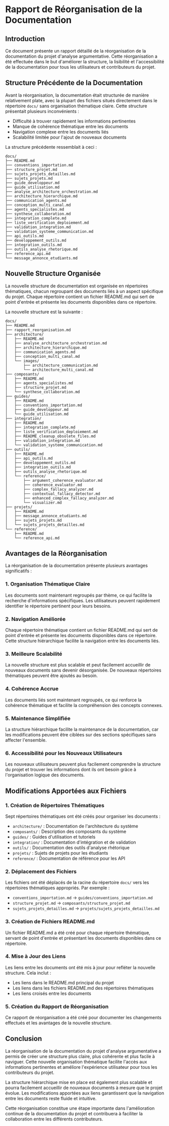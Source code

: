 # Rapport de Réorganisation de la Documentation

## Introduction

Ce document présente un rapport détaillé de la réorganisation de la documentation du projet d'analyse argumentative. Cette réorganisation a été effectuée dans le but d'améliorer la structure, la lisibilité et l'accessibilité de la documentation pour tous les utilisateurs et contributeurs du projet.

## Structure Précédente de la Documentation

Avant la réorganisation, la documentation était structurée de manière relativement plate, avec la plupart des fichiers situés directement dans le répertoire `docs/` sans organisation thématique claire. Cette structure présentait plusieurs inconvénients :

- Difficulté à trouver rapidement les informations pertinentes
- Manque de cohérence thématique entre les documents
- Navigation complexe entre les documents liés
- Scalabilité limitée pour l'ajout de nouveaux documents

La structure précédente ressemblait à ceci :

```
docs/
├── README.md
├── conventions_importation.md
├── structure_projet.md
├── sujets_projets_detailles.md
├── sujets_projets.md
├── guide_developpeur.md
├── guide_utilisation.md
├── analyse_architecture_orchestration.md
├── architecture_hierarchique.md
├── communication_agents.md
├── conception_multi_canal.md
├── agents_specialistes.md
├── synthese_collaboration.md
├── integration_complete.md
├── liste_verification_deploiement.md
├── validation_integration.md
├── validation_systeme_communication.md
├── api_outils.md
├── developpement_outils.md
├── integration_outils.md
├── outils_analyse_rhetorique.md
├── reference_api.md
└── message_annonce_etudiants.md
```

## Nouvelle Structure Organisée

La nouvelle structure de documentation est organisée en répertoires thématiques, chacun regroupant des documents liés à un aspect spécifique du projet. Chaque répertoire contient un fichier README.md qui sert de point d'entrée et présente les documents disponibles dans ce répertoire.

La nouvelle structure est la suivante :

```
docs/
├── README.md
├── rapport_reorganisation.md
├── architecture/
│   ├── README.md
│   ├── analyse_architecture_orchestration.md
│   ├── architecture_hierarchique.md
│   ├── communication_agents.md
│   ├── conception_multi_canal.md
│   └── images/
│       ├── architecture_communication.md
│       └── architecture_multi_canal.md
├── composants/
│   ├── README.md
│   ├── agents_specialistes.md
│   ├── structure_projet.md
│   └── synthese_collaboration.md
├── guides/
│   ├── README.md
│   ├── conventions_importation.md
│   ├── guide_developpeur.md
│   └── guide_utilisation.md
├── integration/
│   ├── README.md
│   ├── integration_complete.md
│   ├── liste_verification_deploiement.md
│   ├── README_cleanup_obsolete_files.md
│   ├── validation_integration.md
│   └── validation_systeme_communication.md
├── outils/
│   ├── README.md
│   ├── api_outils.md
│   ├── developpement_outils.md
│   ├── integration_outils.md
│   ├── outils_analyse_rhetorique.md
│   └── reference/
│       ├── argument_coherence_evaluator.md
│       ├── coherence_evaluator.md
│       ├── complex_fallacy_analyzer.md
│       ├── contextual_fallacy_detector.md
│       ├── enhanced_complex_fallacy_analyzer.md
│       └── visualizer.md
├── projets/
│   ├── README.md
│   ├── message_annonce_etudiants.md
│   ├── sujets_projets.md
│   └── sujets_projets_detailles.md
└── reference/
    ├── README.md
    └── reference_api.md
```

## Avantages de la Réorganisation

La réorganisation de la documentation présente plusieurs avantages significatifs :

### 1. Organisation Thématique Claire

Les documents sont maintenant regroupés par thème, ce qui facilite la recherche d'informations spécifiques. Les utilisateurs peuvent rapidement identifier le répertoire pertinent pour leurs besoins.

### 2. Navigation Améliorée

Chaque répertoire thématique contient un fichier README.md qui sert de point d'entrée et présente les documents disponibles dans ce répertoire. Cette structure hiérarchique facilite la navigation entre les documents liés.

### 3. Meilleure Scalabilité

La nouvelle structure est plus scalable et peut facilement accueillir de nouveaux documents sans devenir désorganisée. De nouveaux répertoires thématiques peuvent être ajoutés au besoin.

### 4. Cohérence Accrue

Les documents liés sont maintenant regroupés, ce qui renforce la cohérence thématique et facilite la compréhension des concepts connexes.

### 5. Maintenance Simplifiée

La structure hiérarchique facilite la maintenance de la documentation, car les modifications peuvent être ciblées sur des sections spécifiques sans affecter l'ensemble.

### 6. Accessibilité pour les Nouveaux Utilisateurs

Les nouveaux utilisateurs peuvent plus facilement comprendre la structure du projet et trouver les informations dont ils ont besoin grâce à l'organisation logique des documents.

## Modifications Apportées aux Fichiers

### 1. Création de Répertoires Thématiques

Sept répertoires thématiques ont été créés pour organiser les documents :
- `architecture/` : Documentation de l'architecture du système
- `composants/` : Description des composants du système
- `guides/` : Guides d'utilisation et tutoriels
- `integration/` : Documentation d'intégration et de validation
- `outils/` : Documentation des outils d'analyse rhétorique
- `projets/` : Sujets de projets pour les étudiants
- `reference/` : Documentation de référence pour les API

### 2. Déplacement des Fichiers

Les fichiers ont été déplacés de la racine du répertoire `docs/` vers les répertoires thématiques appropriés. Par exemple :
- `conventions_importation.md` → `guides/conventions_importation.md`
- `structure_projet.md` → `composants/structure_projet.md`
- `sujets_projets_detailles.md` → `projets/sujets_projets_detailles.md`

### 3. Création de Fichiers README.md

Un fichier README.md a été créé pour chaque répertoire thématique, servant de point d'entrée et présentant les documents disponibles dans ce répertoire.

### 4. Mise à Jour des Liens

Les liens entre les documents ont été mis à jour pour refléter la nouvelle structure. Cela inclut :
- Les liens dans le README.md principal du projet
- Les liens dans les fichiers README.md des répertoires thématiques
- Les liens croisés entre les documents

### 5. Création du Rapport de Réorganisation

Ce rapport de réorganisation a été créé pour documenter les changements effectués et les avantages de la nouvelle structure.

## Conclusion

La réorganisation de la documentation du projet d'analyse argumentative a permis de créer une structure plus claire, plus cohérente et plus facile à naviguer. Cette nouvelle organisation thématique facilite l'accès aux informations pertinentes et améliore l'expérience utilisateur pour tous les contributeurs du projet.

La structure hiérarchique mise en place est également plus scalable et pourra facilement accueillir de nouveaux documents à mesure que le projet évolue. Les modifications apportées aux liens garantissent que la navigation entre les documents reste fluide et intuitive.

Cette réorganisation constitue une étape importante dans l'amélioration continue de la documentation du projet et contribuera à faciliter la collaboration entre les différents contributeurs.
